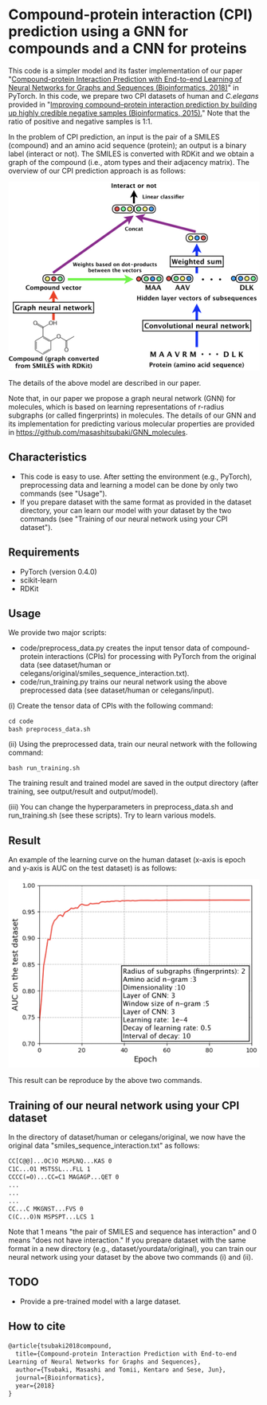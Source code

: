 # Compound-protein interaction (CPI) prediction using a GNN for compounds and a CNN for proteins

This code is a simpler model and its faster implementation of our paper
"[Compound-protein Interaction Prediction with End-to-end Learning of Neural Networks for Graphs and Sequences (Bioinformatics, 2018)](https://academic.oup.com/bioinformatics/advance-article-abstract/doi/10.1093/bioinformatics/bty535/5050020?redirectedFrom=PDF)" in PyTorch.
In this code, we prepare two CPI datasets of human and *C.elegans* provided in
"[Improving compound–protein interaction prediction by building up highly credible negative samples (Bioinformatics, 2015).](https://academic.oup.com/bioinformatics/article/31/12/i221/216307)"
Note that the ratio of positive and negative samples is 1:1.

In the problem of CPI prediction,
an input is the pair of a SMILES (compound) and an amino acid sequence (protein);
an output is a binary label (interact or not).
The SMILES is converted with RDKit and
we obtain a graph of the compound (i.e., atom types and their adjacency matrix).
The overview of our CPI prediction approach is as follows:

<div align="center">
<p><img src="model.jpeg" width="600" /></p>
</div>

The details of the above model are described in our paper.

Note that, in our paper we propose a graph neural network (GNN) for molecules,
which is based on learning representations of
r-radius subgraphs (or called fingerprints) in molecules.
The details of our GNN and its implementation for predicting various molecular properties
are provided in https://github.com/masashitsubaki/GNN_molecules.


## Characteristics

- This code is easy to use. After setting the environment (e.g., PyTorch),
preprocessing data and learning a model can be done by only two commands (see "Usage").
- If you prepare dataset with the same format as provided in the dataset directory,
your can learn our model with your dataset by the two commands
(see "Training of our neural network using your CPI dataset").


## Requirements

- PyTorch (version 0.4.0)
- scikit-learn
- RDKit


## Usage

We provide two major scripts:

- code/preprocess_data.py creates the input tensor data of compound-protein interactions (CPIs)
for processing with PyTorch from the original data (see dataset/human or celegans/original/smiles_sequence_interaction.txt).
- code/run_training.py trains our neural network
using the above preprocessed data (see dataset/human or celegans/input).

(i) Create the tensor data of CPIs with the following command:
```
cd code
bash preprocess_data.sh
```

(ii) Using the preprocessed data, train our neural network with the following command:
```
bash run_training.sh
```

The training result and trained model are saved in the output directory
(after training, see output/result and output/model).

(iii) You can change the hyperparameters in preprocess_data.sh and run_training.sh (see these scripts).
Try to learn various models.


## Result

An example of the learning curve on the human dataset (x-axis is epoch and y-axis is AUC on the test dataset) is as follows:

<div align="center">
<p><img src="learning_curve.jpeg" width="600" /></p>
</div>

This result can be reproduce by the above two commands.


## Training of our neural network using your CPI dataset
In the directory of dataset/human or celegans/original,
we now have the original data "smiles_sequence_interaction.txt" as follows:

```
CC[C@@]...OC)O MSPLNQ...KAS 0
C1C...O1 MSTSSL...FLL 1
CCCC(=O)...CC=C1 MAGAGP...QET 0
...
...
...
CC...C MKGNST...FVS 0
C(C...O)N MSPSPT...LCS 1
```

Note that 1 means "the pair of SMILES and sequence has interaction" and 0 means "does not have interaction."
If you prepare dataset with the same format in a new directory (e.g., dataset/yourdata/original),
you can train our neural network using your dataset by the above two commands (i) and (ii).


## TODO

- Provide a pre-trained model with a large dataset.


## How to cite

```
@article{tsubaki2018compound,
  title={Compound-protein Interaction Prediction with End-to-end Learning of Neural Networks for Graphs and Sequences},
  author={Tsubaki, Masashi and Tomii, Kentaro and Sese, Jun},
  journal={Bioinformatics},
  year={2018}
}
```
